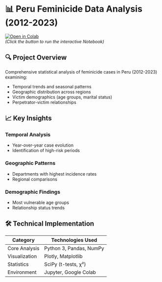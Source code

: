 # 📊 Peru Feminicide Data Analysis (2012-2023)

[![Open in Colab](https://colab.research.google.com/assets/colab-badge.svg)](https://colab.research.google.com/drive/1cV2T8jsjWE_QPIIUGaFHVWzD2u2QHs44)  
*(Click the button to run the interactive Notebook)*  

## 🔍 Project Overview
Comprehensive statistical analysis of feminicide cases in Peru (2012-2023) examining:
- Temporal trends and seasonal patterns
- Geographic distribution across regions
- Victim demographics (age groups, marital status)
- Perpetrator-victim relationships

## 📈 Key Insights
### Temporal Analysis
- Year-over-year case evolution
- Identification of high-risk periods

### Geographic Patterns
- Departments with highest incidence rates
- Regional comparisons

### Demographic Findings
- Most vulnerable age groups
- Relationship status trends

## 🛠 Technical Implementation
| Category        | Technologies Used       |
|-----------------|-------------------------|
| Core Analysis   | Python 3, Pandas, NumPy |
| Visualization   | Plotly, Matplotlib      |
| Statistics      | SciPy (t-tests, χ²)     |
| Environment     | Jupyter, Google Colab   |

